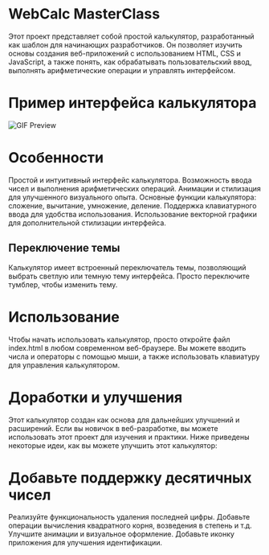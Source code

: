 # WebCalc MasterClass

Этот проект представляет собой простой калькулятор, разработанный как шаблон для начинающих разработчиков. Он позволяет изучить основы создания веб-приложений с использованием HTML, CSS и JavaScript, а также понять, как обрабатывать пользовательский ввод, выполнять арифметические операции и управлять интерфейсом.

# Пример интерфейса калькулятора
![GIF Preview](https://media.giphy.com/media/v1.Y2lkPTc5MGI3NjExdWM4Z2YybjY3OXo2OHZjeDM5bmRua3Rzb3JnczY0YmhmZ2R6MGw3dCZlcD12MV9pbnRlcm5hbF9naWZfYnlfaWQmY3Q9Zw/n00t53z4qEagZj2flH/giphy.gif)


# Особенности

Простой и интуитивный интерфейс калькулятора.
Возможность ввода чисел и выполнения арифметических операций.
Анимации и стилизация для улучшенного визуального опыта.
Основные функции калькулятора: сложение, вычитание, умножение, деление.
Поддержка клавиатурного ввода для удобства использования.
Использование векторной графики для дополнительной стилизации интерфейса.

## Переключение темы

Калькулятор имеет встроенный переключатель темы, позволяющий выбрать светлую или темную тему интерфейса. Просто переключите тумблер, чтобы изменить тему.

# Использование 

Чтобы начать использовать калькулятор, просто откройте файл index.html в любом современном веб-браузере. Вы можете вводить числа и операторы с помощью мыши, а также использовать клавиатуру для управления калькулятором.

# Доработки и улучшения

Этот калькулятор создан как основа для дальнейших улучшений и расширений. Если вы новичок в веб-разработке, вы можете использовать этот проект для изучения и практики. Ниже приведены некоторые идеи, как вы можете улучшить этот калькулятор:

# Добавьте поддержку десятичных чисел

Реализуйте функциональность удаления последней цифры.
Добавьте операции вычисления квадратного корня, возведения в степень и т.д.
Улучшите анимации и визуальное оформление.
Добавьте иконку приложения для улучшения идентификации.
